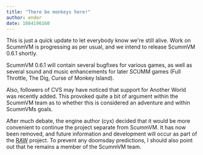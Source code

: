 ```yaml
---
title: "There be monkeys here!"
author: ender
date: 1084196160
---
```


This is just a quick update to let everybody know we're still alive. Work on ScummVM is progressing as per usual, and we intend to release ScummVM 0.6.1 shortly.

ScummVM 0.6.1 will contain several bugfixes for various games, as well as several sound and music enhancements for later SCUMM games (Full Throttle, The Dig, Curse of Monkey Island).

Also, followers of CVS may have noticed that support for Another World was recently added. This provoked quite a bit of argument within the ScummVM team as to whether this is considered an adventure and within ScummVMs goals.

After much debate, the engine author (cyx) decided that it would be more convenient to continue the project separate from ScummVM. It has now been removed, and future information and development will occur as part of the [RAW](http://membres.lycos.fr/cyxdown/raw/) project. To prevent any doomsday predictions, I should also point out that he remains a member of the ScummVM team.
